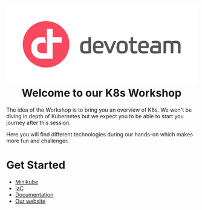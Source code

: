 <h1 align="center">
  <br>
<img src="docs/images/dev_logo_rvb.png"  alt="accessibility text">
  <br>
  Welcome to our K8s Workshop
  <br>
</h1>

The idea of the Workshop is to bring you an overview of K8s. We won't be diving in depth of Kubernetes but we expect you to be able to start you journey after this session.

Here you will find different technologies during our hands-on which makes more fun and challenger.

# Get Started

- [Minikube](./minikube/README.md)
- [IaC](./iac/)
- [Documentation](./docs/)
- [Our website ](https://www.devoteam.com/)
